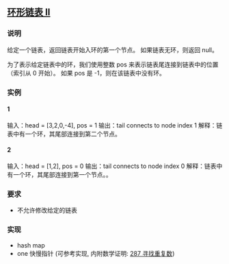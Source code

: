## [环形链表 II](https://leetcode-cn.com/problems/linked-list-cycle-ii/)
### 说明

给定一个链表，返回链表开始入环的第一个节点。 如果链表无环，则返回 null。

为了表示给定链表中的环，我们使用整数 pos 来表示链表尾连接到链表中的位置（索引从 0 开始）。 如果 pos 是 -1，则在该链表中没有环。

### 实例
#### 1

输入：head = [3,2,0,-4], pos = 1
输出：tail connects to node index 1
解释：链表中有一个环，其尾部连接到第二个节点。

#### 2

输入：head = [1,2], pos = 0
输出：tail connects to node index 0
解释：链表中有一个环，其尾部连接到第一个节点。。

### 要求

* 不允许修改给定的链表

### 实现

* hash map
* one 快慢指针 (可参考实现, 内附数学证明: [287 寻找重复数](https://github.com/zywaited/leetcode/tree/master/251_300/287/))